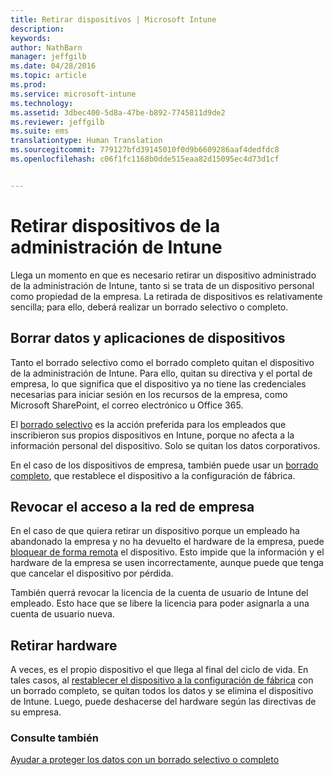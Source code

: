 ```yaml
---
title: Retirar dispositivos | Microsoft Intune
description: 
keywords: 
author: NathBarn
manager: jeffgilb
ms.date: 04/28/2016
ms.topic: article
ms.prod: 
ms.service: microsoft-intune
ms.technology: 
ms.assetid: 3dbec400-5d8a-47be-b892-7745811d9de2
ms.reviewer: jeffgilb
ms.suite: ems
translationtype: Human Translation
ms.sourcegitcommit: 779127bfd39145010f0d9b6609286aaf4dedfdc8
ms.openlocfilehash: c06f1fc1168b0dde515eaa82d15095ec4d73d1cf


---
```


# Retirar dispositivos de la administración de Intune

Llega un momento en que es necesario retirar un dispositivo administrado de la administración de Intune, tanto si se trata de un dispositivo personal como propiedad de la empresa. La retirada de dispositivos es relativamente sencilla; para ello, deberá realizar un borrado selectivo o completo.
## Borrar datos y aplicaciones de dispositivos
Tanto el borrado selectivo como el borrado completo quitan el dispositivo de la administración de Intune. Para ello, quitan su directiva y el portal de empresa, lo que significa que el dispositivo ya no tiene las credenciales necesarias para iniciar sesión en los recursos de la empresa, como Microsoft SharePoint, el correo electrónico u Office 365.

El [borrado selectivo](use-remote-wipe-to-help-protect-data-using-microsoft-intune.md#selective-wipe) es la acción preferida para los empleados que inscribieron sus propios dispositivos en Intune, porque no afecta a la información personal del dispositivo. Solo se quitan los datos corporativos.

En el caso de los dispositivos de empresa, también puede usar un [borrado completo](use-remote-wipe-to-help-protect-data-using-microsoft-intune.md#full-wipe), que restablece el dispositivo a la configuración de fábrica.

## Revocar el acceso a la red de empresa
En el caso de que quiera retirar un dispositivo porque un empleado ha abandonado la empresa y no ha devuelto el hardware de la empresa, puede [bloquear de forma remota](use-remote-lock-and-passcode-reset-in-microsoft-intune.md) el dispositivo. Esto impide que la información y el hardware de la empresa se usen incorrectamente, aunque puede que tenga que cancelar el dispositivo por pérdida.

También querrá revocar la licencia de la cuenta de usuario de Intune del empleado. Esto hace que se libere la licencia para poder asignarla a una cuenta de usuario nueva.

## Retirar hardware
A veces, es el propio dispositivo el que llega al final del ciclo de vida. En tales casos, al [restablecer el dispositivo a la configuración de fábrica](use-remote-wipe-to-help-protect-data-using-microsoft-intune.md) con un borrado completo, se quitan todos los datos y se elimina el dispositivo de Intune. Luego, puede deshacerse del hardware según las directivas de su empresa.

### Consulte también
[Ayudar a proteger los datos con un borrado selectivo o completo](use-remote-wipe-to-help-protect-data-using-microsoft-intune.md)



<!--HONumber=Jul16_HO3-->


